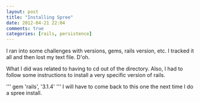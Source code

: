```yaml
---
layout: post
title: "Installing Spree"
date: 2012-04-21 22:04
comments: true
categories: [rails, persistence]
---
```

I ran into some challenges with versions, gems, rails version, etc. I tracked it all and then lost my text file. D'oh. 

What I did was related to having to cd out of the directory. Also, I had to follow some instructions to install a very specific version of rails. 

'''
gem 'rails', '3.1.4'
'''
I will have to come back to this one the next time I do a spree install. 